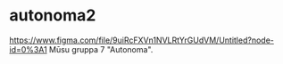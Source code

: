 # autonoma2

https://www.figma.com/file/9uiRcFXVn1NVLRtYrGUdVM/Untitled?node-id=0%3A1
Mūsu gruppa 7 "Autonoma".
